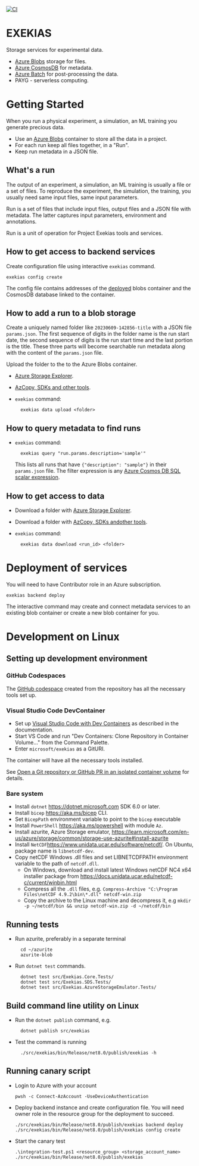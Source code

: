 [![CI](https://github.com/microsoft/exekias/actions/workflows/build-test.yml/badge.svg)](https://github.com/microsoft/exekias/actions/workflows/build-test.yml)

# EXEKIAS

Storage services for experimental data.

- [Azure Blobs](https://azure.microsoft.com/en-gb/products/storage/blobs) storage for files.
- [Azure CosmosDB](https://azure.microsoft.com/en-gb/products/cosmos-db/) for metadata.
- [Azure Batch](https://azure.microsoft.com/en-gb/products/batch/) for post-processing the data.
- PAYG - serverless computing.

# Getting Started

When you run a physical experiment, a simulation, an ML training you generate precious data.

- Use an [Azure Blobs](https://azure.microsoft.com/en-gb/products/storage/blobs) container to store all the data in a project.
- For each run keep all files together, in a "Run".
- Keep run metadata in a JSON file.

## What's a run

The output of an experiment, a simulation, an ML training is usually a file or a set of files. To reproduce the experiment, the simulation, the training, you usually need same input files, same input parameters.

Run is a set of files that include input files, output files and a JSON file with metadata. The latter captures input parameters, environment and annotations.

Run is a unit of operation for Project Exekias tools and services.

## How to get access to backend services

Create configuration file using interactive `exekias` command.

    exekias config create

The config file contains addresses of the [deployed](#deployment-of-services) blobs container and the CosmosDB database linked to the container.

## How to add a run to a blob storage

Create a uniquely named folder like `20230609-142856-title` with a JSON file `params.json`. The first sequence of digits in the folder name is the run start date,
the second sequence of digits is the run start time and the last portion is the title. These three parts will become searchable run metadata along with
the content of the `params.json` file.

Upload the folder to the to the Azure Blobs container.

- [Azure Storage Explorer](https://azure.microsoft.com/en-gb/products/storage/storage-explorer/).
- [AzCopy, SDKs and other tools](https://learn.microsoft.com/en-GB/azure/storage/blobs/storage-blobs-introduction#move-data-to-blob-storage).
- `exekias` command:

        exekias data upload <folder>

## How to query metadata to find runs

- `exekias` command:

        exekias query "run.params.description='sample'"

    This lists all runs that have `{"description": "sample"}` in their `params.json` file.
    The filter expression is any [Azure Cosmos DB SQL scalar expression](https://learn.microsoft.com/en-us/azure/cosmos-db/nosql/query/scalar-expressions). 

## How to get access to data

- Download a folder with [Azure Storage Explorer](https://azure.microsoft.com/en-gb/products/storage/storage-explorer/).
- Download a folder with [AzCopy, SDKs andother tools](https://learn.microsoft.com/en-GB/azure/storage/blobs/storage-blobs-introduction#move-data-to-blob-storage).
- `exekias` command:

        exekias data download <run_id> <folder>

# Deployment of services

You will need to have Contributor role in an Azure subscription.

    exekias backend deploy

The interactive command may create and connect metadata services to an existing blob container or create a new blob container for you.

# Development on Linux
## Setting up development environment

### GitHub Codespaces

The [GitHub codespace](https://github.com/features/codespaces) created from the repository has all the necessary tools set up.

### Visual Studio Code DevContainer

- Set up [Visual Studio Code with Dev Containers](https://code.visualstudio.com/docs/devcontainers/containers) as described in the documentation.
- Start VS Code and run "Dev Containers: Clone Repository in Container Volume..." from the Command Palette.
- Enter `microsoft/exekias` as a GitURI.

The container will have all the necessary tools installed.

See [Open a Git repository or GitHub PR in an isolated container volume](https://code.visualstudio.com/docs/devcontainers/containers#_quick-start-open-a-git-repository-or-github-pr-in-an-isolated-container-volume) for details.

### Bare system

- Install `dotnet` https://dotnet.microsoft.com SDK 6.0 or later.
- Install `bicep` https://aka.ms/bicep CLI.
- Set `BicepPath` environment variable to point to the `bicep` executable
- Install `PowerShell` https://aka.ms/powershell with module `Az`.
- Install azurite, Azure Storage emulator, https://learn.microsoft.com/en-us/azure/storage/common/storage-use-azurite#install-azurite
- Install `NetCDF`https://www.unidata.ucar.edu/software/netcdf/. On Ubuntu, package name is `libnetcdf-dev`.
- Copy netCDF Windows .dll files and set LIBNETCDFPATH environment variable to the path of `netcdf.dll`.
    - On Windows, download and install latest Windows netCDF NC4 x64 installer package from https://docs.unidata.ucar.edu/netcdf-c/current/winbin.html
    - Compress all the `.dll` files, e.g. `Compress-Archive "C:\Program Files\netCDF 4.9.2\bin\*.dll" netcdf-win.zip`
    - Copy the archive to the Linux machine and decompress it, e.g `mkdir -p ~/netcdf/bin && unzip netcdf-win.zip -d ~/netcdf/bin`

## Running tests
- Run azurite, preferably in a separate terminal

        cd ~/azurite
        azurite-blob

- Run `dotnet test` commands.

        dotnet test src/Exekias.Core.Tests/
        dotnet test src/Exekias.SDS.Tests/
        dotnet test src/Exekias.AzureStorageEmulator.Tests/

## Build command line utility on Linux

- Run the `dotnet publish` command, e.g.

        dotnet publish src/exekias

- Test the command is running

        ./src/exekias/bin/Release/net8.0/publish/exekias -h


## Running canary script

- Login to Azure with your account
  ```
  pwsh -c Connect-AzAccount -UseDeviceAuthentication
  ```

- Deploy backend instance and create configuration file.
  You will need owner role in the resource group for the deployment to succeed.
  ```
  ./src/exekias/bin/Release/net8.0/publish/exekias backend deploy
  ./src/exekias/bin/Release/net8.0/publish/exekias config create
  ```

- Start the canary test
  ```pwsh
  .\integration-test.ps1 <resource_group> <storage_account_name> ./src/exekias/bin/Release/net8.0/publish/exekias
  ```
